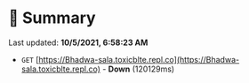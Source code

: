 # 📖 Summary
Last updated: **10/5/2021, 6:58:23 AM**

- `GET` [https://Bhadwa-sala.toxicblte.repl.co](https://Bhadwa-sala.toxicblte.repl.co) - **Down** (120129ms)
